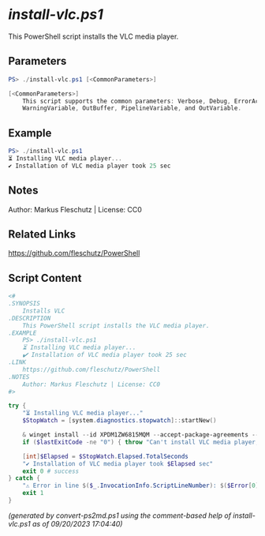 *install-vlc.ps1*
================

This PowerShell script installs the VLC media player.

Parameters
----------
```powershell
PS> ./install-vlc.ps1 [<CommonParameters>]

[<CommonParameters>]
    This script supports the common parameters: Verbose, Debug, ErrorAction, ErrorVariable, WarningAction, 
    WarningVariable, OutBuffer, PipelineVariable, and OutVariable.
```

Example
-------
```powershell
PS> ./install-vlc.ps1
⏳ Installing VLC media player...
✔️ Installation of VLC media player took 25 sec

```

Notes
-----
Author: Markus Fleschutz | License: CC0

Related Links
-------------
https://github.com/fleschutz/PowerShell

Script Content
--------------
```powershell
<#
.SYNOPSIS
	Installs VLC
.DESCRIPTION
	This PowerShell script installs the VLC media player.
.EXAMPLE
	PS> ./install-vlc.ps1
	⏳ Installing VLC media player...
	✔️ Installation of VLC media player took 25 sec
.LINK
	https://github.com/fleschutz/PowerShell
.NOTES
	Author: Markus Fleschutz | License: CC0
#>

try {
	"⏳ Installing VLC media player..."
	$StopWatch = [system.diagnostics.stopwatch]::startNew()

	& winget install --id XPDM1ZW6815MQM --accept-package-agreements --accept-source-agreements
	if ($lastExitCode -ne "0") { throw "Can't install VLC media player, is it already installed?" }

	[int]$Elapsed = $StopWatch.Elapsed.TotalSeconds
	"✔️ Installation of VLC media player took $Elapsed sec"
	exit 0 # success
} catch {
	"⚠️ Error in line $($_.InvocationInfo.ScriptLineNumber): $($Error[0])"
	exit 1
}
```

*(generated by convert-ps2md.ps1 using the comment-based help of install-vlc.ps1 as of 09/20/2023 17:04:40)*
